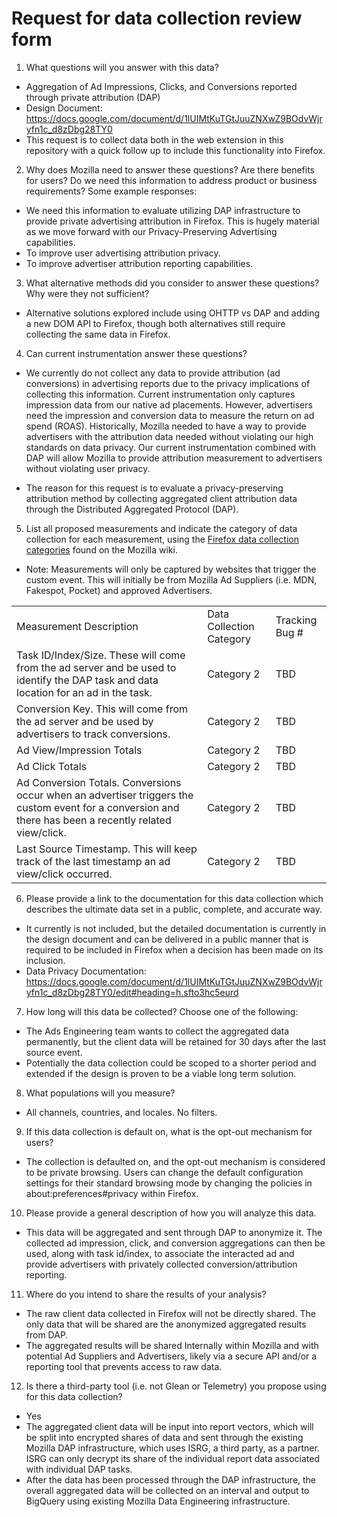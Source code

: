 # Request for data collection review form

1) What questions will you answer with this data?

* Aggregation of Ad Impressions, Clicks, and Conversions reported through private attribution (DAP)
* Design Document: https://docs.google.com/document/d/1lUIMtKuTGtJuuZNXwZ9BOdvWjryfn1c_d8zDbg28TY0
* This request is to collect data both in the web extension in this repository with a quick follow up to include this functionality into Firefox.

2) Why does Mozilla need to answer these questions?  Are there benefits for users? Do we need this information to address product or business requirements? Some example responses:

* We need this information to evaluate utilizing DAP infrastructure to provide private advertising attribution in Firefox. This is hugely material as we move forward with our Privacy-Preserving Advertising capabilities.
* To improve user advertising attribution privacy.
* To improve advertiser attribution reporting capabilities.

3) What alternative methods did you consider to answer these questions? Why were they not sufficient?

* Alternative solutions explored include using OHTTP vs DAP and adding a new DOM API to Firefox, though both alternatives still require collecting the same data in Firefox.

4) Can current instrumentation answer these questions?

* We currently do not collect any data to provide attribution (ad conversions) in advertising reports due to the privacy implications of collecting this information. Current instrumentation only captures impression data from our native ad placements. However, advertisers need the impression and conversion data to measure the return on ad spend (ROAS). Historically, Mozilla needed to have a way to provide advertisers with the attribution data needed without violating our high standards on data privacy. Our current instrumentation combined with DAP will allow Mozilla to provide attribution measurement to advertisers without violating user privacy.

* The reason for this request is to evaluate a privacy-preserving attribution method by collecting aggregated client attribution data through the Distributed Aggregated Protocol (DAP).

5) List all proposed measurements and indicate the category of data collection for each measurement, using the [Firefox data collection categories](https://wiki.mozilla.org/Data_Collection) found on the Mozilla wiki.

* Note: Measurements will only be captured by websites that trigger the custom event. This will initially be from Mozilla Ad Suppliers (i.e. MDN, Fakespot, Pocket) and approved Advertisers.

<table>
  <tr>
    <td>Measurement Description</td>
    <td>Data Collection Category</td>
    <td>Tracking Bug #</td>
  </tr>
  <tr>
    <td>
      Task ID/Index/Size. These will come from the ad server and be used to
      identify the DAP task and data location for an ad in the task.
    </td>
    <td>Category 2</td>
    <td>TBD</td>
  </tr>
  <tr>
    <td>
      Conversion Key. This will come from the ad server and be used by
      advertisers to track conversions.
    </td>
    <td>Category 2</td>
    <td>TBD</td>
  </tr>
  <tr>
    <td>Ad View/Impression Totals</td>
    <td>Category 2</td>
    <td>TBD</td>
  </tr>
  <tr>
    <td>Ad Click Totals</td>
    <td>Category 2</td>
    <td>TBD</td>
  </tr>
  <tr>
    <td>
      Ad Conversion Totals. Conversions occur when an advertiser triggers the
      custom event for a conversion and there has been a recently related
      view/click.
    </td>
    <td>Category 2</td>
    <td>TBD</td>
  </tr>
  <tr>
    <td>
      Last Source Timestamp. This will keep track of the last timestamp an ad
      view/click occurred.
    </td>
    <td>Category 2</td>
    <td>TBD</td>
  </tr>
</table>


6) Please provide a link to the documentation for this data collection which describes the ultimate data set in a public, complete, and accurate way.

* It currently is not included, but the detailed documentation is currently in the design document and can be delivered in a public manner that is required to be included in Firefox when a decision has been made on its inclusion.
* Data Privacy Documentation: https://docs.google.com/document/d/1lUIMtKuTGtJuuZNXwZ9BOdvWjryfn1c_d8zDbg28TY0/edit#heading=h.sfto3hc5eurd

7) How long will this data be collected?  Choose one of the following:

* The Ads Engineering team wants to collect the aggregated data permanently, but the client data will be retained for 30 days after the last source event.
* Potentially the data collection could be scoped to a shorter period and extended if the design is proven to be a viable long term solution.

8) What populations will you measure?

* All channels, countries, and locales. No filters.

9) If this data collection is default on, what is the opt-out mechanism for users?

* The collection is defaulted on, and the opt-out mechanism is considered to be private browsing. Users can change the default configuration settings for their standard browsing mode by changing the policies in about:preferences#privacy within Firefox.

10) Please provide a general description of how you will analyze this data.

* This data will be aggregated and sent through DAP to anonymize it. The collected ad impression, click, and conversion aggregations can then be used, along with task id/index, to associate the interacted ad and provide advertisers with privately collected conversion/attribution reporting.

11) Where do you intend to share the results of your analysis?

* The raw client data collected in Firefox will not be directly shared. The only data that will be shared are the anonymized aggregated results from DAP.
* The aggregated results will be shared Internally within Mozilla and with potential Ad Suppliers and Advertisers, likely via a secure API and/or a reporting tool that prevents access to raw data.

12) Is there a third-party tool (i.e. not Glean or Telemetry) you propose using for this data collection?

* Yes
* The aggregated client data will be input into report vectors, which will be split into encrypted shares of data and sent through the existing Mozilla DAP infrastructure, which uses ISRG, a third party, as a partner. ISRG can only decrypt its share of the individual report data associated with individual DAP tasks.
* After the data has been processed through the DAP infrastructure, the overall aggregated data will be collected on an interval and output to BigQuery using existing Mozilla Data Engineering infrastructure.
